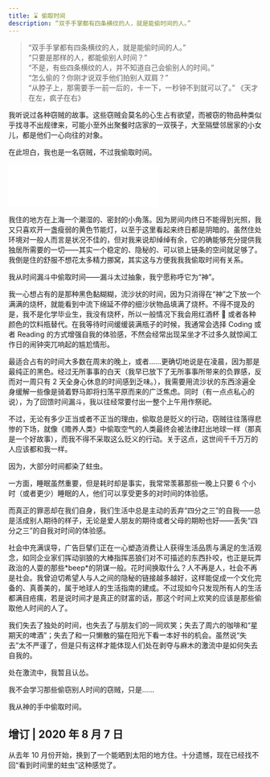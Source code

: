 ```yaml
---
title: ⌛ 偷取时间
description: “双手手掌都有四条横纹的人，就是能偷时间的人。”
---
```


> “双手手掌都有四条横纹的人，就是能偷时间的人。”<br/>
> “只要是那样的人，都能偷别人时间？”<br/>
> “不是，有些四条横纹的人，并不知道自己会偷别人的时间。”<br/>
> “怎么偷的？你刚才说双手他们拍别人双肩？”<br/>
> “从脖子上，那需要手一前一后的，卡一下，一秒钟不到就可以了。”
> <name>《天才在左，疯子在右》</name>

我听说过各种窃贼的故事。这些窃贼会莫名的心生占有欲望，而被窃的物品种类似乎找寻不出规律来，可能小至外出聚餐时店家的一双筷子，大至隔壁邻居家的小女儿，都是他们一心向往的对象。

在此坦白，我也是一名窃贼，不过我偷取时间。

<client-only>
<iframe frameborder="no" border="0" marginwidth="0" marginheight="0" height=86 src="//music.163.com/outchain/player?type=2&id=3546649&auto=0&height=66"></iframe>
</client-only>

我住的地方在上海一个潮湿的、密封的小角落。因为房间内终日不能得到光照，我又只喜欢开一盏瘦弱的黄色节能灯，以至于这里看起来终日都是阴暗的。虽然住处环境对一般人而言是状况不佳的，但对我来说却绰绰有余，它的确能够充分提供我独居所需要的一切——其实一个稳定的、隐秘的、可以锁上链条的空间就足够了。我倒是住的舒服不想花太多精力挪窝，其实这与方便我我我偷取时间有关系。

我从时间漏斗中偷取时间——漏斗太过抽象，我宁愿称呼它为“神”。

我一心想占有的是那种黑色黏糊糊，流沙状的时间，因为只消得在“神”之下放一个满满的烧杯，就能看到中流下绵延不停的细沙状物品填满了烧杯。不得不提及的是，我不是化学毕业生，我没有烧杯，所以一般情况下我会用红酒杯 🍷 或者各种颜色的饮料瓶替代。在我等待时间缓缓装满瓶子的时候，我通常会选择 Coding 或者 Reading 的方式增强自我的体验感，不然会经常出现呆坐才不过多久就惊闻工作日的闹钟突兀响起的尴尬情形。

最适合占有的时间大多数在周末的晚上，或者......更确切地说是在凌晨，因为那是最纯正的黑色。经过无所事事的白天（我早已放下了无所事事所带来的负罪感，反而对一周只有 2 天全身心休息的时间感到乏味。），我需要用流沙状的东西涂遍全身缓解一些像是骑着野马即将扫荡平原而来的广泛焦虑。同时（有一点点私心的说），为了回馈时间漏斗，我以往经常要付出一整个上午用作祭祀。

不过，无论有多少正当或者不正当的理由，偷取总是贬义的行动，窃贼往往落得悲惨的下场，就像《赡养人类》中偷取空气的人类最终会被法律赶出地球一样（那真是一个好故事），而我不得不采取这么贬义的行动。关于这点，这世间千千万万的人应该都和我一样。

因为，大部分时间都染了蛀虫。

一方面，睡眠虽然重要，但是耗时却是事实，我常常羡慕那些一晚上只要 6 个小时（或者更少）睡眠的人，他们可以享受更多的对时间的体验感。

而真正的罪恶却在我们自身，我们生活中总是主动的丢弃“四分之三”的自我——总是活成别人期待的样子，无论是爱人朋友的期待或者父母的期盼也好——丢失“四分之三”的自我对时间的体验感。

社会中充满误导，广告巨擘们正在一心塑造消费让人获得生活品质与满足的生活观念，如同企业家们挥动驯狼的大棒指挥恶狼们对不可描述的东西扑咬，也正是玩弄政治的人耍的那些\*beep\*的阴谋一般。花时间换取什么？人不再是人，社会不再是社会。我曾迫切希望人与人之间的隐秘的链接越多越好，这样能促成一个文化完备的、真善美的，属于地球人的生活指南的建成。不过现如今只发现所有人的生活都满目疮痍，若是说时间才是真正的财富的话，那这个时间上欢笑的应该是那些偷取他人时间的人了。

我们失去了独处的时间，也失去了与朋友们的一同欢笑；失去了周六的咖啡和“星期天的啤酒”；失去了和一只懒散的猫在阳光下看一本好书的机会。虽然说“失去”太不严谨了，但是只有这样才能体现人们处在剥夺与麻木的激流中是如何失去自我的。

处在激流中，我暂且认怂。

我不会学习那些偷窃别人时间的窃贼，只是......

我从神的手中偷取时间。

## 增订 | 2020 年 8 月 7 日

从去年 10 月份开始，换到了一个能晒到太阳的地方住。十分遗憾，现在已经找不回“看到时间里的蛀虫”这种感觉了。
